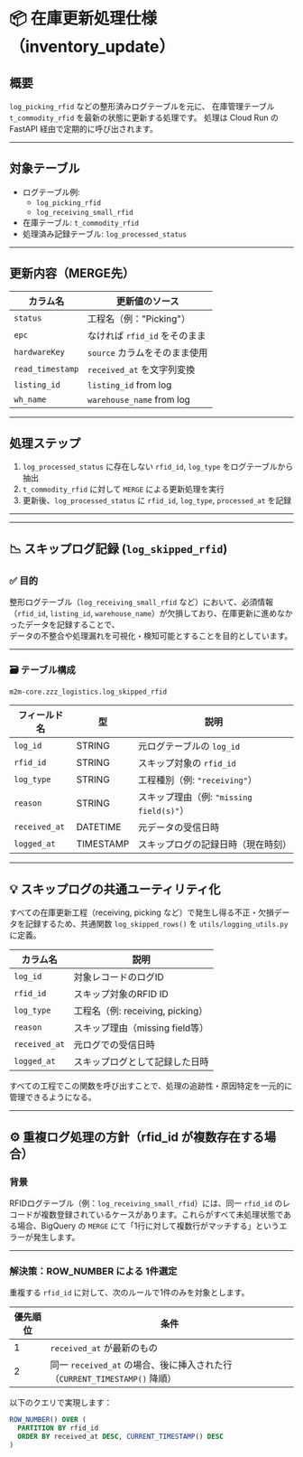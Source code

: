 # 📦 在庫更新処理仕様（inventory_update）

## 概要

`log_picking_rfid` などの整形済みログテーブルを元に、
在庫管理テーブル `t_commodity_rfid` を最新の状態に更新する処理です。
処理は Cloud Run の FastAPI 経由で定期的に呼び出されます。

---

## 対象テーブル

- ログテーブル例:
  - `log_picking_rfid`
  - `log_receiving_small_rfid`
- 在庫テーブル: `t_commodity_rfid`
- 処理済み記録テーブル: `log_processed_status`

---

## 更新内容（MERGE先）

| カラム名           | 更新値のソース                     |
|--------------------|-----------------------------------|
| `status`           | 工程名（例："Picking"）            |
| `epc`              | なければ `rfid_id` をそのまま     |
| `hardwareKey`      | `source` カラムをそのまま使用      |
| `read_timestamp`   | `received_at` を文字列変換         |
| `listing_id`       | `listing_id` from log             |
| `wh_name`          | `warehouse_name` from log         |

---

## 処理ステップ

1. `log_processed_status` に存在しない `rfid_id`, `log_type` をログテーブルから抽出
2. `t_commodity_rfid` に対して `MERGE` による更新処理を実行
3. 更新後、`log_processed_status` に `rfid_id`, `log_type`, `processed_at` を記録

---

---

## 📉 スキップログ記録 (`log_skipped_rfid`)

### ✅ 目的

整形ログテーブル（`log_receiving_small_rfid` など）において、必須情報（`rfid_id`, `listing_id`, `warehouse_name`）が欠損しており、在庫更新に進めなかったデータを記録することで、  
データの不整合や処理漏れを可視化・検知可能とすることを目的としています。

---

### 🗃️ テーブル構成

`m2m-core.zzz_logistics.log_skipped_rfid`

| フィールド名 | 型        | 説明                              |
|--------------|-----------|-----------------------------------|
| `log_id`     | STRING    | 元ログテーブルの `log_id`         |
| `rfid_id`    | STRING    | スキップ対象の `rfid_id`          |
| `log_type`   | STRING    | 工程種別（例: `"receiving"`）     |
| `reason`     | STRING    | スキップ理由（例: `"missing field(s)"`） |
| `received_at`| DATETIME  | 元データの受信日時                |
| `logged_at`  | TIMESTAMP | スキップログの記録日時（現在時刻）|

---

## 💡 スキップログの共通ユーティリティ化

すべての在庫更新工程（receiving, picking など）で発生し得る不正・欠損データを記録するため、共通関数 `log_skipped_rows()` を `utils/logging_utils.py` に定義。

| カラム名        | 説明                              |
|----------------|-----------------------------------|
| `log_id`        | 対象レコードのログID             |
| `rfid_id`       | スキップ対象のRFID ID             |
| `log_type`      | 工程名（例: receiving, picking）   |
| `reason`        | スキップ理由（missing field等）  |
| `received_at`   | 元ログでの受信日時                |
| `logged_at`     | スキップログとして記録した日時     |

すべての工程でこの関数を呼び出すことで、処理の追跡性・原因特定を一元的に管理できるようになる。

---

## ⚙️ 重複ログ処理の方針（rfid_id が複数存在する場合）

### 背景

RFIDログテーブル（例：`log_receiving_small_rfid`）には、同一 `rfid_id` のレコードが複数登録されているケースがあります。これらがすべて未処理状態である場合、BigQuery の `MERGE` にて「1行に対して複数行がマッチする」というエラーが発生します。

---

### 解決策：ROW_NUMBER による 1件選定

重複する `rfid_id` に対して、次のルールで1件のみを対象とします。

| 優先順位 | 条件 |
|----------|------|
| 1 | `received_at` が最新のもの |
| 2 | 同一 `received_at` の場合、後に挿入された行（`CURRENT_TIMESTAMP()` 降順） |

以下のクエリで実現します：

```sql
ROW_NUMBER() OVER (
  PARTITION BY rfid_id
  ORDER BY received_at DESC, CURRENT_TIMESTAMP() DESC
)
